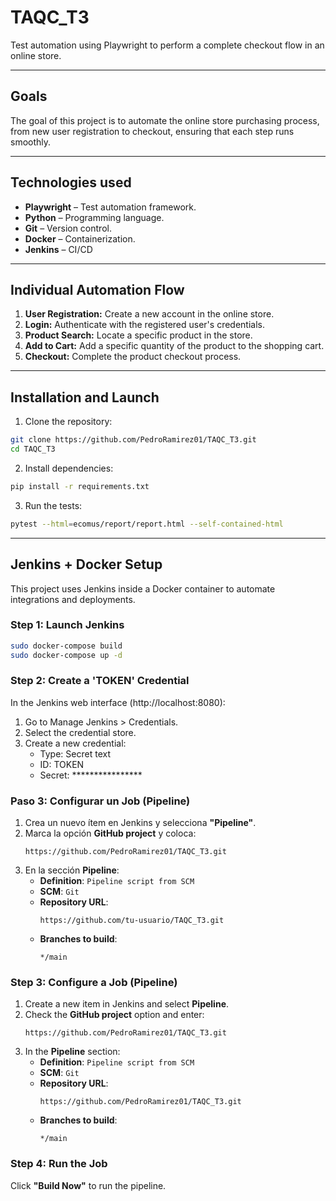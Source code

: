# TAQC_T3

Test automation using Playwright to perform a complete checkout flow in an online store.

---

## Goals

The goal of this project is to automate the online store purchasing process, from new user registration to checkout, ensuring that each step runs smoothly.

---

## Technologies used

- **Playwright** – Test automation framework.
- **Python** – Programming language.
- **Git** – Version control.
- **Docker** – Containerization.
- **Jenkins** – CI/CD

---

## Individual Automation Flow

1. **User Registration:** Create a new account in the online store.
2. **Login:** Authenticate with the registered user's credentials.
3. **Product Search:** Locate a specific product in the store.
4. **Add to Cart:** Add a specific quantity of the product to the shopping cart.
5. **Checkout:** Complete the product checkout process.

---

## Installation and Launch

1. Clone the repository:

```bash
git clone https://github.com/PedroRamirez01/TAQC_T3.git
cd TAQC_T3
```

2. Install dependencies:

```bash
pip install -r requirements.txt
```

3. Run the tests:

```bash
pytest --html=ecomus/report/report.html --self-contained-html
```

---

## Jenkins + Docker Setup

This project uses Jenkins inside a Docker container to automate integrations and deployments.

### Step 1: Launch Jenkins

```bash
sudo docker-compose build
sudo docker-compose up -d
```

### Step 2: Create a 'TOKEN' Credential

In the Jenkins web interface (http://localhost:8080):

1. Go to Manage Jenkins > Credentials.
2. Select the credential store.
3. Create a new credential:
   - Type: Secret text
   - ID: TOKEN
   - Secret: ****************

### Paso 3: Configurar un Job (Pipeline)

1. Crea un nuevo ítem en Jenkins y selecciona **"Pipeline"**.
2. Marca la opción **GitHub project** y coloca:
   ```
   https://github.com/PedroRamirez01/TAQC_T3.git
   ```
3. En la sección **Pipeline**:
   - **Definition**: `Pipeline script from SCM`
   - **SCM**: `Git`
   - **Repository URL**:
     ```
     https://github.com/tu-usuario/TAQC_T3.git
     ```
   - **Branches to build**:
     ```
     */main
     ```

### Step 3: Configure a Job (Pipeline)

1. Create a new item in Jenkins and select **Pipeline**.
2. Check the **GitHub project** option and enter:
   ```
   https://github.com/PedroRamirez01/TAQC_T3.git
   ```
3. In the **Pipeline** section:
   - **Definition**: `Pipeline script from SCM`
   - **SCM**: `Git`
   - **Repository URL**:
      ```
      https://github.com/PedroRamirez01/TAQC_T3.git
      ```
   - **Branches to build**:
      ```
      */main
      ```

### Step 4: Run the Job

Click **"Build Now"** to run the pipeline.
